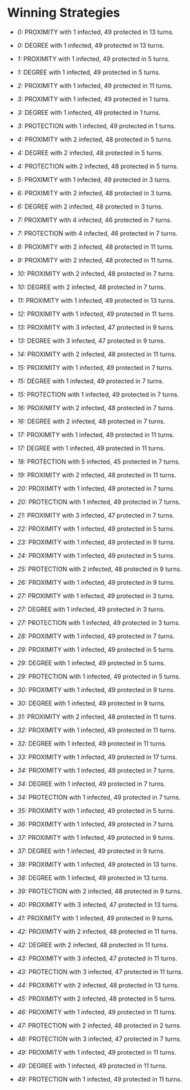 # Winning Strategies

* _0:_ PROXIMITY with 1 infected, 49 protected in 13 turns.


* _0:_ DEGREE with 1 infected, 49 protected in 13 turns.


* _1:_ PROXIMITY with 1 infected, 49 protected in 5 turns.


* _1:_ DEGREE with 1 infected, 49 protected in 5 turns.


* _2:_ PROXIMITY with 1 infected, 49 protected in 11 turns.


* _3:_ PROXIMITY with 1 infected, 49 protected in 1 turns.


* _3:_ DEGREE with 1 infected, 49 protected in 1 turns.


* _3:_ PROTECTION with 1 infected, 49 protected in 1 turns.


* _4:_ PROXIMITY with 2 infected, 48 protected in 5 turns.


* _4:_ DEGREE with 2 infected, 48 protected in 5 turns.


* _4:_ PROTECTION with 2 infected, 48 protected in 5 turns.


* _5:_ PROXIMITY with 1 infected, 49 protected in 3 turns.


* _6:_ PROXIMITY with 2 infected, 48 protected in 3 turns.


* _6:_ DEGREE with 2 infected, 48 protected in 3 turns.


* _7:_ PROXIMITY with 4 infected, 46 protected in 7 turns.


* _7:_ PROTECTION with 4 infected, 46 protected in 7 turns.


* _8:_ PROXIMITY with 2 infected, 48 protected in 11 turns.


* _9:_ PROXIMITY with 2 infected, 48 protected in 11 turns.


* _10:_ PROXIMITY with 2 infected, 48 protected in 7 turns.


* _10:_ DEGREE with 2 infected, 48 protected in 7 turns.


* _11:_ PROXIMITY with 1 infected, 49 protected in 13 turns.


* _12:_ PROXIMITY with 1 infected, 49 protected in 11 turns.


* _13:_ PROXIMITY with 3 infected, 47 protected in 9 turns.


* _13:_ DEGREE with 3 infected, 47 protected in 9 turns.


* _14:_ PROXIMITY with 2 infected, 48 protected in 11 turns.


* _15:_ PROXIMITY with 1 infected, 49 protected in 7 turns.


* _15:_ DEGREE with 1 infected, 49 protected in 7 turns.


* _15:_ PROTECTION with 1 infected, 49 protected in 7 turns.


* _16:_ PROXIMITY with 2 infected, 48 protected in 7 turns.


* _16:_ DEGREE with 2 infected, 48 protected in 7 turns.


* _17:_ PROXIMITY with 1 infected, 49 protected in 11 turns.


* _17:_ DEGREE with 1 infected, 49 protected in 11 turns.


* _18:_ PROTECTION with 5 infected, 45 protected in 7 turns.


* _19:_ PROXIMITY with 2 infected, 48 protected in 11 turns.


* _20:_ PROXIMITY with 1 infected, 49 protected in 7 turns.


* _20:_ PROTECTION with 1 infected, 49 protected in 7 turns.


* _21:_ PROXIMITY with 3 infected, 47 protected in 7 turns.


* _22:_ PROXIMITY with 1 infected, 49 protected in 5 turns.


* _23:_ PROXIMITY with 1 infected, 49 protected in 9 turns.


* _24:_ PROXIMITY with 1 infected, 49 protected in 5 turns.


* _25:_ PROTECTION with 2 infected, 48 protected in 9 turns.


* _26:_ PROXIMITY with 1 infected, 49 protected in 9 turns.


* _27:_ PROXIMITY with 1 infected, 49 protected in 3 turns.


* _27:_ DEGREE with 1 infected, 49 protected in 3 turns.


* _27:_ PROTECTION with 1 infected, 49 protected in 3 turns.


* _28:_ PROXIMITY with 1 infected, 49 protected in 7 turns.


* _29:_ PROXIMITY with 1 infected, 49 protected in 5 turns.


* _29:_ DEGREE with 1 infected, 49 protected in 5 turns.


* _29:_ PROTECTION with 1 infected, 49 protected in 5 turns.


* _30:_ PROXIMITY with 1 infected, 49 protected in 9 turns.


* _30:_ DEGREE with 1 infected, 49 protected in 9 turns.


* _31:_ PROXIMITY with 2 infected, 48 protected in 11 turns.


* _32:_ PROXIMITY with 1 infected, 49 protected in 11 turns.


* _32:_ DEGREE with 1 infected, 49 protected in 11 turns.


* _33:_ PROXIMITY with 1 infected, 49 protected in 17 turns.


* _34:_ PROXIMITY with 1 infected, 49 protected in 7 turns.


* _34:_ DEGREE with 1 infected, 49 protected in 7 turns.


* _34:_ PROTECTION with 1 infected, 49 protected in 7 turns.


* _35:_ PROXIMITY with 1 infected, 49 protected in 5 turns.


* _36:_ PROXIMITY with 1 infected, 49 protected in 7 turns.


* _37:_ PROXIMITY with 1 infected, 49 protected in 9 turns.


* _37:_ DEGREE with 1 infected, 49 protected in 9 turns.


* _38:_ PROXIMITY with 1 infected, 49 protected in 13 turns.


* _38:_ DEGREE with 1 infected, 49 protected in 13 turns.


* _39:_ PROTECTION with 2 infected, 48 protected in 9 turns.


* _40:_ PROXIMITY with 3 infected, 47 protected in 13 turns.


* _41:_ PROXIMITY with 1 infected, 49 protected in 9 turns.


* _42:_ PROXIMITY with 2 infected, 48 protected in 11 turns.


* _42:_ DEGREE with 2 infected, 48 protected in 11 turns.


* _43:_ PROXIMITY with 3 infected, 47 protected in 11 turns.


* _43:_ PROTECTION with 3 infected, 47 protected in 11 turns.


* _44:_ PROXIMITY with 2 infected, 48 protected in 13 turns.


* _45:_ PROXIMITY with 2 infected, 48 protected in 5 turns.


* _46:_ PROXIMITY with 1 infected, 49 protected in 11 turns.


* _47:_ PROTECTION with 2 infected, 48 protected in 2 turns.


* _48:_ PROTECTION with 3 infected, 47 protected in 7 turns.


* _49:_ PROXIMITY with 1 infected, 49 protected in 11 turns.


* _49:_ DEGREE with 1 infected, 49 protected in 11 turns.


* _49:_ PROTECTION with 1 infected, 49 protected in 11 turns.


